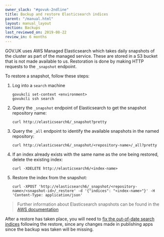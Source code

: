 ```yaml
---
owner_slack: "#govuk-2ndline"
title: Backup and restore Elasticsearch indices
parent: "/manual.html"
layout: manual_layout
section: Backups
last_reviewed_on: 2019-08-22
review_in: 6 months
---
```


GOV.UK uses AWS Managed Elasticsearch which takes daily snapshots of
the cluster as part of the managed service.  These are stored in a S3
bucket that is not made available to us.  Restoration is done by
making HTTP requests to the `_snapshot` endpoint.

To restore a snapshot, follow these steps:

1. Log into a `search` machine

    ```
    govukcli set-context <environment>
    govukcli ssh search
    ```

2. Query the `_snapshot` endpoint of Elasticsearch to get the snapshot repository
name:

    ```
    curl http://elasticsearch6/_snapshot?pretty
    ```

3. Query the `_all` endpoint to identify the available snapshots in the named
repository:

    ```
    curl http://elasticsearch6/_snapshot/<repository-name>/_all?pretty
    ```

4. If an index already exists with the same name as the one being restored,
delete the existing index:

    ```
    curl -XDELETE http://elasticsearch6/<index-name>
    ```

5. Restore the index from the snapshot:

    ```
    curl -XPOST 'http://elasticsearch6/_snapshot/<repository-name>/<snapshot-id>/_restore' -d '{"indices": "<index-name>"}' -H 'Content-Type: application/json'
    ```

> Further information about Elasticsearch snapshots can be found in the [AWS documentation](https://docs.aws.amazon.com/elasticsearch-service/latest/developerguide/es-managedomains-snapshots.html)

After a restore has taken place, you will need to [fix the out-of-date search indices](/manual/fix-out-of-date-search-indices.html)
following the restore, since any changes made in publishing apps since the backup was taken will be missing.
